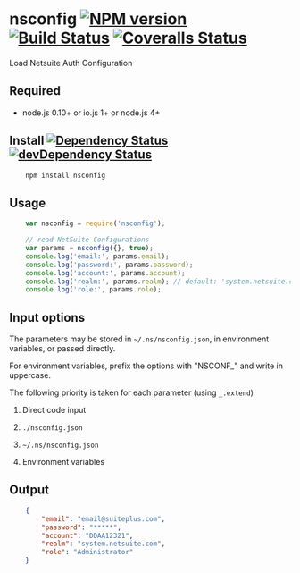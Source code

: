# nsconfig [![NPM version][npm-image]][npm-url] [![Build Status][travis-image]][travis-url] [![Coveralls Status][coveralls-image]][coveralls-url]

Load Netsuite Auth Configuration

## Required

 * node.js 0.10+ or io.js 1+ or node.js 4+

## Install [![Dependency Status][david-image]][david-url] [![devDependency Status][david-image-dev]][david-url-dev]
```bash
    npm install nsconfig
```

## Usage
```javascript
	var nsconfig = require('nsconfig');

	// read NetSuite Configurations
	var params = nsconfig({}, true);
	console.log('email:', params.email);
	console.log('password:', params.password);
	console.log('account:', params.account);
	console.log('realm:', params.realm); // default: 'system.netsuite.com'
	console.log('role:', params.role);
```

## Input options

The parameters may be stored in `~/.ns/nsconfig.json`, in environment variables, or passed directly.

For environment variables, prefix the options with "NSCONF_" and write in uppercase.

The following priority is taken for each parameter (using `_.extend`)

 1. Direct code input

 2. `./nsconfig.json`

 2. `~/.ns/nsconfig.json`

 3. Environment variables

## Output
```json
	{
		"email": "email@suiteplus.com",
		"password": "*****",
		"account": "DDAA12321",
		"realm": "system.netsuite.com",
		"role": "Administrator"
	}
```

[travis-url]: https://travis-ci.org/suiteplus/nsconfig
[travis-image]: https://img.shields.io/travis/suiteplus/nsconfig.svg

[coveralls-url]: https://coveralls.io/r/suiteplus/nsconfig
[coveralls-image]: http://img.shields.io/coveralls/suiteplus/nsconfig/master.svg

[david-url]: https://david-dm.org/suiteplus/nsconfig
[david-image]: https://david-dm.org/suiteplus/nsconfig.svg

[david-url-dev]: https://david-dm.org/suiteplus/nsconfig#info=devDependencies
[david-image-dev]: https://david-dm.org/suiteplus/nsconfig/dev-status.svg

[npm-url]: https://npmjs.org/package/nsconfig
[npm-image]: http://img.shields.io/npm/v/nsconfig.svg